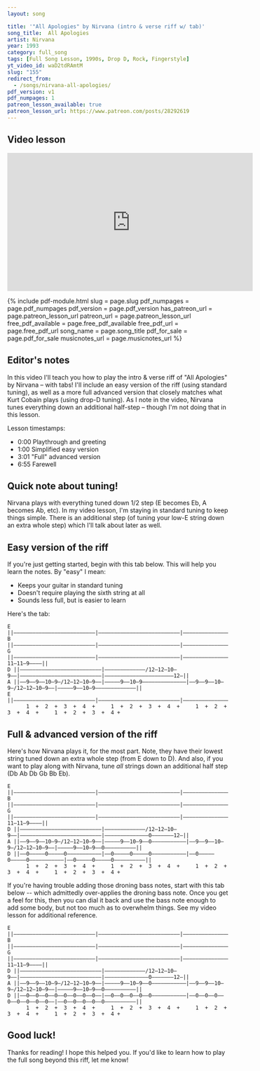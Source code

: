 ```yaml
---
layout: song

title: '"All Apologies" by Nirvana (intro & verse riff w/ tab)'
song_title:  All Apologies
artist: Nirvana
year: 1993
category: full_song
tags: [Full Song Lesson, 1990s, Drop D, Rock, Fingerstyle]
yt_video_id: waD2tdRAmtM
slug: "155"
redirect_from:
  - /songs/nirvana-all-apologies/
pdf_version: v1
pdf_numpages: 1
patreon_lesson_available: true
patreon_lesson_url: https://www.patreon.com/posts/28292619
---
```


## Video lesson

<iframe width="560" height="315" src="https://www.youtube.com/embed/waD2tdRAmtM?showinfo=0" frameborder="0" allowfullscreen></iframe>

{% include pdf-module.html slug = page.slug pdf_numpages = page.pdf_numpages pdf_version = page.pdf_version has_patreon_url = page.patreon_lesson_url patreon_url = page.patreon_lesson_url free_pdf_available = page.free_pdf_available free_pdf_url = page.free_pdf_url song_name = page.song_title pdf_for_sale = page.pdf_for_sale musicnotes_url = page.musicnotes_url %}

## Editor's notes

In this video I'll teach you how to play the intro & verse riff of "All Apologies" by Nirvana – with tabs!  I'll include an easy version of the riff (using standard tuning), as well as a more full advanced version that closely matches what Kurt Cobain plays (using drop-D tuning). As I note in the video, Nirvana tunes everything down an additional half-step – though I'm not doing that in this lesson.

Lesson timestamps:

- 0:00 Playthrough and greeting
- 1:00 Simplified easy version
- 3:01 "Full" advanced version
- 6:55 Farewell

## Quick note about tuning!

Nirvana plays with everything tuned down 1/2 step (E becomes Eb, A becomes Ab, etc). In my video lesson, I'm staying in standard tuning to keep things simple. There is an additional step (of tuning your low-E string down an extra whole step) which I'll talk about later as well.

## Easy version of the riff

If you're just getting started, begin with this tab below. This will help you learn the notes. By "easy" I mean:

- Keeps your guitar in standard tuning
- Doesn't require playing the sixth string at all
- Sounds less full, but is easier to learn

Here's the tab:

    E ||––––––––––––––––––––––––––|––––––––––––––––––––––––––|––––––––––––––––––––––––––|–––––––––––––––––––––––––||
    B ||––––––––––––––––––––––––––|––––––––––––––––––––––––––|––––––––––––––––––––––––––|–––––––––––––––––––––––––||
    G ||––––––––––––––––––––––––––|––––––––––––––––––––––––––|––––––––––––––––––––––––––|––––––––––––––11–11–9––––||
    D ||––––––––––––––––––––––––––|–––––––––––––/12–12–10–9––|––––––––––––––––––––––––––|––––––––––––––––––––––12–||
    A ||––9––9––10–9–/12–12–10–9––|–––––9––10–9––––––––––––––|––9––9––10–9–/12–12–10–9––|–––––9––10–9–––––––––––––||
    E ||––––––––––––––––––––––––––|––––––––––––––––––––––––––|––––––––––––––––––––––––––|–––––––––––––––––––––––––||
          1  +  2  +  3  +  4  +     1  +  2  +  3  +  4  +     1  +  2  +  3  +  4  +     1  +  2  +  3  +  4 +

## Full & advanced version of the riff

Here's how Nirvana plays it, for the most part. Note, they have their lowest string tuned down an extra whole step (from E down to D). And also, if you want to play along with Nirvana, tune _all_ strings down an additional half step (Db Ab Db Gb Bb Eb).

    E ||––––––––––––––––––––––––––|––––––––––––––––––––––––––|––––––––––––––––––––––––––|–––––––––––––––––––––––––||
    B ||––––––––––––––––––––––––––|––––––––––––––––––––––––––|––––––––––––––––––––––––––|–––––––––––––––––––––––––||
    G ||––––––––––––––––––––––––––|––––––––––––––––––––––––––|––––––––––––––––––––––––––|––––––––––––––11–11–9––––||
    D ||––––––––––––––––––––––––––|–––––––––––––/12–12–10–9––|––––––––––––––––––––––––––|––––––––––––––0–––––––12–||
    A ||––9––9––10–9–/12–12–10–9––|–––––9––10–9––0–––––––––––|––9––9––10–9–/12–12–10–9––|–––––9––10–9––0––––––––––||
    D ||––0–––––0–––––0–––––––––––|––0–––––0–––––0–––––––––––|––0–––––0–––––0–––––––––––|––0–––––0–––––0––––––––––||
          1  +  2  +  3  +  4  +     1  +  2  +  3  +  4  +     1  +  2  +  3  +  4  +     1  +  2  +  3  +  4 +

If you're having trouble adding those droning bass notes, start with this tab below -- which admittedly over-applies the droning bass note. Once you get a feel for this, then you can dial it back and use the bass note enough to add some body, but not too much as to overwhelm things. See my video lesson for additional reference.

    E ||––––––––––––––––––––––––––|––––––––––––––––––––––––––|––––––––––––––––––––––––––|–––––––––––––––––––––––––||
    B ||––––––––––––––––––––––––––|––––––––––––––––––––––––––|––––––––––––––––––––––––––|–––––––––––––––––––––––––||
    G ||––––––––––––––––––––––––––|––––––––––––––––––––––––––|––––––––––––––––––––––––––|––––––––––––––11–11–9––––||
    D ||––––––––––––––––––––––––––|–––––––––––––/12–12–10–9––|––––––––––––––––––––––––––|––––––––––––––0–––––––12–||
    A ||––9––9––10–9–/12–12–10–9––|–––––9––10–9––0–––––––––––|––9––9––10–9–/12–12–10–9––|–––––9––10–9––0––––––––––||
    D ||––0––0––0––0––0––0––0––0––|––0––0––0––0––0–––––––––––|––0––0––0––0––0––0––0––0––|––0––0––0––0––0––––––––––||
          1  +  2  +  3  +  4  +     1  +  2  +  3  +  4  +     1  +  2  +  3  +  4  +     1  +  2  +  3  +  4 +

## Good luck!

Thanks for reading! I hope this helped you. If you'd like to learn how to play the full song beyond this riff, let me know!
